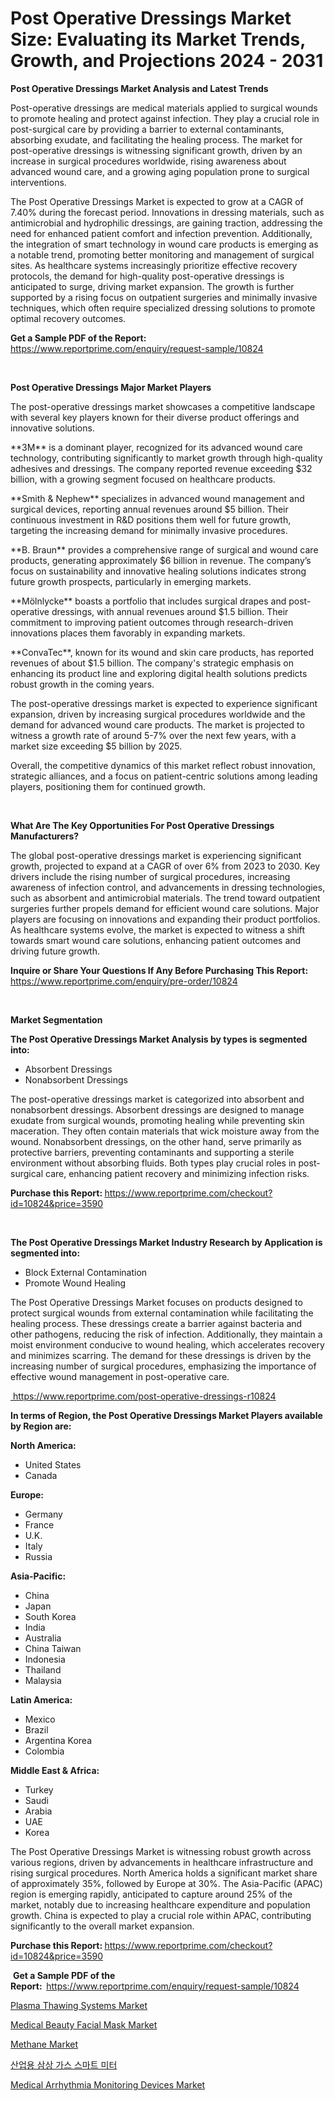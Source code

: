<p><h1>Post Operative Dressings Market Size: Evaluating its Market Trends, Growth, and Projections 2024 - 2031</h1></p><p><strong>Post Operative Dressings Market Analysis and Latest Trends</strong></p>
<p><p>Post-operative dressings are medical materials applied to surgical wounds to promote healing and protect against infection. They play a crucial role in post-surgical care by providing a barrier to external contaminants, absorbing exudate, and facilitating the healing process. The market for post-operative dressings is witnessing significant growth, driven by an increase in surgical procedures worldwide, rising awareness about advanced wound care, and a growing aging population prone to surgical interventions.</p><p>The Post Operative Dressings Market is expected to grow at a CAGR of 7.40% during the forecast period. Innovations in dressing materials, such as antimicrobial and hydrophilic dressings, are gaining traction, addressing the need for enhanced patient comfort and infection prevention. Additionally, the integration of smart technology in wound care products is emerging as a notable trend, promoting better monitoring and management of surgical sites. As healthcare systems increasingly prioritize effective recovery protocols, the demand for high-quality post-operative dressings is anticipated to surge, driving market expansion. The growth is further supported by a rising focus on outpatient surgeries and minimally invasive techniques, which often require specialized dressing solutions to promote optimal recovery outcomes.</p></p>
<p><strong>Get a Sample PDF of the Report:&nbsp;</strong> <a href="https://www.reportprime.com/enquiry/request-sample/10824">https://www.reportprime.com/enquiry/request-sample/10824</a></p>
<p>&nbsp;</p>
<p><strong>Post Operative Dressings Major Market Players</strong></p>
<p><p>The post-operative dressings market showcases a competitive landscape with several key players known for their diverse product offerings and innovative solutions. </p><p>**3M** is a dominant player, recognized for its advanced wound care technology, contributing significantly to market growth through high-quality adhesives and dressings. The company reported revenue exceeding $32 billion, with a growing segment focused on healthcare products.</p><p>**Smith & Nephew** specializes in advanced wound management and surgical devices, reporting annual revenues around $5 billion. Their continuous investment in R&D positions them well for future growth, targeting the increasing demand for minimally invasive procedures.</p><p>**B. Braun** provides a comprehensive range of surgical and wound care products, generating approximately $6 billion in revenue. The company’s focus on sustainability and innovative healing solutions indicates strong future growth prospects, particularly in emerging markets.</p><p>**Mölnlycke** boasts a portfolio that includes surgical drapes and post-operative dressings, with annual revenues around $1.5 billion. Their commitment to improving patient outcomes through research-driven innovations places them favorably in expanding markets.</p><p>**ConvaTec**, known for its wound and skin care products, has reported revenues of about $1.5 billion. The company's strategic emphasis on enhancing its product line and exploring digital health solutions predicts robust growth in the coming years.</p><p>The post-operative dressings market is expected to experience significant expansion, driven by increasing surgical procedures worldwide and the demand for advanced wound care products. The market is projected to witness a growth rate of around 5-7% over the next few years, with a market size exceeding $5 billion by 2025. </p><p>Overall, the competitive dynamics of this market reflect robust innovation, strategic alliances, and a focus on patient-centric solutions among leading players, positioning them for continued growth.</p></p>
<p>&nbsp;</p>
<p><strong>What Are The Key Opportunities For Post Operative Dressings Manufacturers?</strong></p>
<p><p>The global post-operative dressings market is experiencing significant growth, projected to expand at a CAGR of over 6% from 2023 to 2030. Key drivers include the rising number of surgical procedures, increasing awareness of infection control, and advancements in dressing technologies, such as absorbent and antimicrobial materials. The trend toward outpatient surgeries further propels demand for efficient wound care solutions. Major players are focusing on innovations and expanding their product portfolios. As healthcare systems evolve, the market is expected to witness a shift towards smart wound care solutions, enhancing patient outcomes and driving future growth.</p></p>
<p><strong>Inquire or Share Your Questions If Any Before Purchasing This Report:</strong> <a href="https://www.reportprime.com/enquiry/pre-order/10824">https://www.reportprime.com/enquiry/pre-order/10824</a></p>
<p>&nbsp;</p>
<p><strong>Market Segmentation</strong></p>
<p><strong>The Post Operative Dressings Market Analysis by types is segmented into:</strong></p>
<p><ul><li>Absorbent Dressings</li><li>Nonabsorbent Dressings</li></ul></p>
<p><p>The post-operative dressings market is categorized into absorbent and nonabsorbent dressings. Absorbent dressings are designed to manage exudate from surgical wounds, promoting healing while preventing skin maceration. They often contain materials that wick moisture away from the wound. Nonabsorbent dressings, on the other hand, serve primarily as protective barriers, preventing contaminants and supporting a sterile environment without absorbing fluids. Both types play crucial roles in post-surgical care, enhancing patient recovery and minimizing infection risks.</p></p>
<p><strong>Purchase this Report:&nbsp;</strong><a href="https://www.reportprime.com/checkout?id=10824&price=3590">https://www.reportprime.com/checkout?id=10824&price=3590</a></p>
<p>&nbsp;</p>
<p><strong>The Post Operative Dressings Market Industry Research by Application is segmented into:</strong></p>
<p><ul><li>Block External Contamination</li><li>Promote Wound Healing</li></ul></p>
<p><p>The Post Operative Dressings Market focuses on products designed to protect surgical wounds from external contamination while facilitating the healing process. These dressings create a barrier against bacteria and other pathogens, reducing the risk of infection. Additionally, they maintain a moist environment conducive to wound healing, which accelerates recovery and minimizes scarring. The demand for these dressings is driven by the increasing number of surgical procedures, emphasizing the importance of effective wound management in post-operative care.</p></p>
<p><a href="https://www.reportprime.com/post-operative-dressings-r10824">&nbsp;https://www.reportprime.com/post-operative-dressings-r10824</a></p>
<p><strong>In terms of Region, the Post Operative Dressings Market Players available by Region are:</strong></p>
<p>
    <p> <strong> North America: </strong>
        <ul>
            <li>United States</li>
            <li>Canada</li>
        </ul>
        </p> 
    <p> <strong> Europe: </strong>
        <ul>
            <li>Germany</li>
            <li>France</li>
            <li>U.K.</li>
            <li>Italy</li>
            <li>Russia</li>
        </ul>
        </p> 
    <p> <strong> Asia-Pacific: </strong>
        <ul>
            <li>China</li>
            <li>Japan</li>
            <li>South Korea</li>
            <li>India</li>
            <li>Australia</li>
            <li>China Taiwan</li>
            <li>Indonesia</li>
            <li>Thailand</li>
            <li>Malaysia</li>
        </ul>
        </p> 
    <p> <strong> Latin America: </strong>
        <ul>
            <li>Mexico</li>
            <li>Brazil</li>
            <li>Argentina Korea</li>
            <li>Colombia</li>
        </ul>
        </p> 
    <p> <strong> Middle East & Africa: </strong>
        <ul>
            <li>Turkey</li>
            <li>Saudi</li>
            <li>Arabia</li>
            <li>UAE</li>
            <li>Korea</li>
        </ul>
    </p>
    </p>
<p><p>The Post Operative Dressings Market is witnessing robust growth across various regions, driven by advancements in healthcare infrastructure and rising surgical procedures. North America holds a significant market share of approximately 35%, followed by Europe at 30%. The Asia-Pacific (APAC) region is emerging rapidly, anticipated to capture around 25% of the market, notably due to increasing healthcare expenditure and population growth. China is expected to play a crucial role within APAC, contributing significantly to the overall market expansion.</p></p>
<p><strong>Purchase this Report: </strong><a href="https://www.reportprime.com/checkout?id=10824&price=3590">https://www.reportprime.com/checkout?id=10824&price=3590</a></p>
<p>&nbsp;<strong>Get a Sample PDF of the Report:&nbsp;&nbsp;</strong><a href="https://www.reportprime.com/enquiry/request-sample/10824">https://www.reportprime.com/enquiry/request-sample/10824</a></p>
<p><strong></strong></p>
<p><p><a href="https://github.com/HobertDavis43/Market-Research-Report-List-1/blob/main/plasma-thawing-systems-market.md">Plasma Thawing Systems Market</a></p><p><a href="https://issuu.com/reportprime-2/docs/medical-beauty-facial-mask-market-s_31372d48b28b87">Medical Beauty Facial Mask Market</a></p><p><a href="https://www.linkedin.com/pulse/methane-market-share-analysis-growth-trends-forecasts-period-squae?trackingId=NXrLQQOXQs28UGM4xwwakQ%3D%3D">Methane Market</a></p><p><a href="https://medium.com/@jennaduke56/industrial-three-phase-gas-smart-meter-market-%EC%9D%98-%EA%B8%80%EB%A1%9C%EB%B2%8C-%EC%8B%9C%EC%9E%A5-%EA%B0%9C%EC%9A%94%EB%8A%94-%EC%A0%84-%EC%84%B8%EA%B3%84-%EB%B0%8F-%EC%A3%BC%EC%9A%94-%EC%8B%9C%EC%9E%A5%EC%9D%98-%EC%82%B0%EC%97%85%EC%97%90-%EC%98%81%ED%96%A5%EC%9D%84-%EB%AF%B8%EC%B9%98%EB%8A%94-%EC%A3%BC%EC%9A%94-%ED%8A%B8%EB%A0%8C%EB%93%9C%EC%97%90-%EB%8C%80%ED%95%9C-0c8025b3f197">산업용 삼상 가스 스마트 미터</a></p><p><a href="https://medium.com/@tracey.skinner9085/what-is-medical-arrhythmia-monitoring-devices-market-349c565a4922">Medical Arrhythmia Monitoring Devices Market</a></p></p>